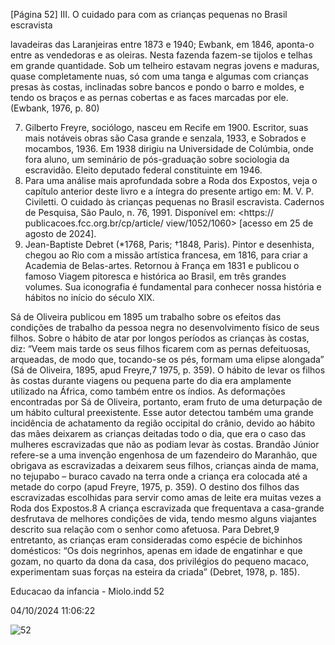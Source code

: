 [Página 52]
III. O cuidado para com as crianças pequenas no Brasil escravista

lavadeiras das Laranjeiras entre 1873 e 1940; Ewbank, em 1846, aponta-o entre as vendedoras e as oleiras.
Nesta fazenda fazem-se tijolos e telhas em grande quantidade.
Sob um telheiro estavam negras jovens e maduras, quase
completamente nuas, só com uma tanga e algumas com
crianças presas às costas, inclinadas sobre bancos e pondo o
barro e moldes, e tendo os braços e as pernas cobertas e as
faces marcadas por ele.
(Ewbank, 1976, p. 80)

7. Gilberto Freyre, sociólogo, nasceu
em Recife em 1900. Escritor, suas
mais notáveis obras são Casa grande
e senzala, 1933, e Sobrados e
mocambos, 1936. Em 1938 dirigiu
na Universidade de Colúmbia,
onde fora aluno, um seminário de
pós-graduação sobre sociologia da
escravidão. Eleito deputado federal
constituinte em 1946.
8. Para uma análise mais aprofundada
sobre a Roda dos Expostos, veja
o capítulo anterior deste livro e a
íntegra do presente artigo em:
M. V. P. Civiletti. O cuidado às
crianças pequenas no Brasil escravista.
Cadernos de Pesquisa, São Paulo,
n. 76, 1991. Disponível em: <https://
publicacoes.fcc.org.br/cp/article/
view/1052/1060> [acesso em 25 de
agosto de 2024].
9. Jean-Baptiste Debret (*1768, Paris;
†1848, Paris). Pintor e desenhista,
chegou ao Rio com a missão artística
francesa, em 1816, para criar a
Academia de Belas-artes. Retornou
à França em 1831 e publicou o
famoso Viagem pitoresca e histórica
ao Brasil, em três grandes volumes.
Sua iconografia é fundamental para
conhecer nossa história e hábitos no
início do século XIX.

Sá de Oliveira publicou em 1895 um trabalho sobre os efeitos das
condições de trabalho da pessoa negra no desenvolvimento físico de
seus filhos. Sobre o hábito de atar por longos períodos as crianças às
costas, diz: “Veem mais tarde os seus filhos ficarem com as pernas defeituosas, arqueadas, de modo que, tocando-se os pés, formam uma
elipse alongada” (Sá de Oliveira, 1895, apud Freyre,7 1975, p. 359).
O hábito de levar os filhos às costas durante viagens ou pequena
parte do dia era amplamente utilizado na África, como também entre
os índios. As deformações encontradas por Sá de Oliveira, portanto,
eram fruto de uma deturpação de um hábito cultural preexistente.
Esse autor detectou também uma grande incidência de achatamento
da região occipital do crânio, devido ao hábito das mães deixarem as
crianças deitadas todo o dia, que era o caso das mulheres escravizadas
que não as podiam levar às costas.
Brandão Júnior refere-se a uma invenção engenhosa de um fazendeiro do Maranhão, que obrigava as escravizadas a deixarem seus filhos, crianças ainda de mama, no tejupabo – buraco cavado na terra
onde a criança era colocada até a metade do corpo (apud Freyre, 1975,
p. 359).
O destino dos filhos das escravizadas escolhidas para servir como
amas de leite era muitas vezes a Roda dos Expostos.8 A criança escravizada que frequentava a casa-grande desfrutava de melhores condições
de vida, tendo mesmo alguns viajantes descrito sua relação com o senhor como afetuosa. Para Debret,9 entretanto, as crianças eram consideradas como espécie de bichinhos domésticos: “Os dois negrinhos,
apenas em idade de engatinhar e que gozam, no quarto da dona da
casa, dos privilégios do pequeno macaco, experimentam suas forças
na esteira da criada” (Debret, 1978, p. 185).


Educacao da infancia - Miolo.indd 52

04/10/2024 11:06:22

![52](./img/page_52-01.jpg)
